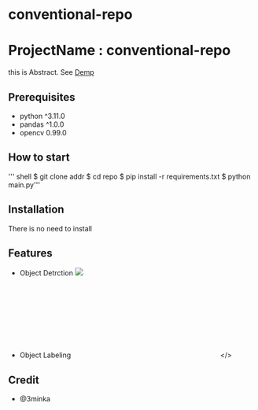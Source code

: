 # conventional-repo
# ProjectName : conventional-repo
this is Abstract. See [Demp](https://www.google.com)

## Prerequisites
- python ^3.11.0
- pandas ^1.0.0
- opencv 0.99.0

## How to start
''' shell
$ git clone addr
$ cd repo
$ pip install -r requirements.txt
$ python main.py'''

## Installation
There is no need to install
## Features
- Object Detrction
![](https://sample.gif)

- Object Labeling
<embed src></>

## Credit
- @3minka

